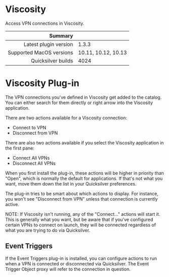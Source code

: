 # Viscosity

Access VPN connections in Viscosity.

 Summary                  | &nbsp; 
-------------------------:|:--------------------
 Latest plugin version    | 1.3.3
 Supported MacOS versions | 10.11, 10.12, 10.13
 Quicksilver builds       | 4024


# Viscosity Plug-in

The VPN connections you've defined in Viscosity get added to the catalog. You
can either search for them directly or right arrow into the Viscosity
application.

There are two actions available for a Viscosity connection:

  * Connect to VPN
  * Disconnect from VPN

There are also two actions available if you select the Viscosity application
in the first pane:

  * Connect All VPNs
  * Disconnect All VPNs

When you first install the plug-in, these actions will be higher in priority
than "Open", which is normally the default for applications. If that's not
what you want, move them down the list in your Quicksilver preferences.

The plug-in tries to be smart about which actions to display. For instance,
you won't see "Disconnect from VPN" unless that connection is currently
active.

NOTE: If Viscosity isn't running, any of the "Connect…" actions will start it.
This is generally what you want, but be aware that if you've configured
certain VPNs to connect on launch, they will be connected regardless of what
you are trying to do via Quicksilver.

## Event Triggers

If the Event Triggers plug-in is installed, you can configure actions to run
when a VPN is connected or disconnected via Quicksilver. The Event Trigger
Object proxy will refer to the connection in question.